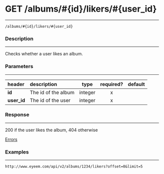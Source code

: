 # GET /albums/#{id}/likers/#{user_id} 
***
`/albums/#{id}/likers/#{user_id}`

### Description
***
Checks whether a user likes an album.

### Parameters
***

|header| description| type |required? |default|
|:---------|:--------------|:----------:|:------------:|:------------:|
|**id**| The id of the album|integer|x||
|**user_id**| The id of the user|integer|x||

### Response
***


200 if the user likes the album, 404 otherwise



[Errors](../../resources/errors.md#files)

### Examples
***

`http://www.eyeem.com/api/v2/albums/1234/likers?offset=0&limit=5`



 